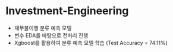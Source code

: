 # Investment-Engineering

- 채무불이행 분류 예측 모델
- 변수 EDA를 바탕으로 전처리 진행
- Xgboost를 활용하여 분류 예측 모델 학습 (Test Accuracy = 74.11%)
